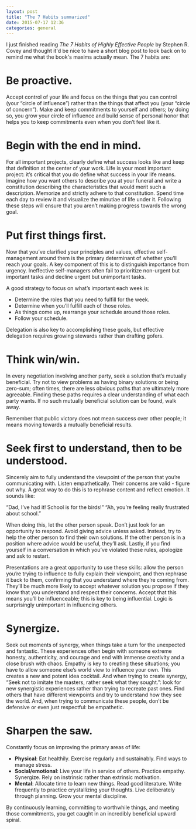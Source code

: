 ```yaml
---
layout: post
title: "The 7 Habits summarized"
date: 2015-07-17 12:36
categories: general
---
```

I just finished reading *The 7 Habits of Highly Effective People* by Stephen R. Covey and thought it'd be nice to have a short blog post to look back on to remind me what the book's maxims actually mean. The 7 habits are:

# Be proactive.

Accept control of your life and focus on the things that you can control (your “circle of influence”) rather than the things that affect you (your “circle of concern”). Make and keep commitments to yourself and others; by doing so, you grow your circle of influence and build sense of personal honor that helps you to keep commitments even when you don’t feel like it.

# Begin with the end in mind.

For all important projects, clearly define what success looks like and keep that definition at the center of your work. Life is your most important project: it’s critical that you do define what success in your life means. Imagine how you want others to describe you at your funeral and write a constitution describing the characteristics that would merit such a description. Memorize and strictly adhere to that constitution. Spend time each day to review it and visualize the minutiae of life under it. Following these steps will ensure that you aren’t making progress towards the wrong goal.

# Put first things first.

Now that you’ve clarified your principles and values, effective self-management around them is the primary determinant of whether you’ll reach your goals. A key component of this is to distinguish importance from urgency. Ineffective self-managers often fail to prioritize non-urgent but important tasks and decline urgent but unimportant tasks.

A good strategy to focus on what’s important each week is:

  - Determine the roles that you need to fulfill for the week.
  - Determine when you’ll fulfill each of those roles.
  - As things come up, rearrange your schedule around those roles.
  - Follow your schedule.

Delegation is also key to accomplishing these goals, but effective delegation requires growing stewards rather than drafting gofers.

# Think win/win.

In every negotiation involving another party, seek a solution that’s mutually beneficial. Try not to view problems as having binary solutions or being zero-sum; often times, there are less obvious paths that are ultimately more agreeable. Finding these paths requires a clear understanding of what each party wants. If no such mutually beneficial solution can be found, walk away. 

Remember that public victory does not mean success over other people; it means moving towards a mutually beneficial results.

# Seek first to understand, then to be understood.

Sincerely aim to fully understand the viewpoint of the person that you’re communicating with. Listen empathetically. Their concerns are valid - figure out why. A great way to do this is to rephrase content and reflect emotion. It sounds like: 

“Dad, I’ve had it! School is for the birds!” 
“Ah, you’re feeling really frustrated about school.” 

When doing this, let the other person speak. Don’t just look for an opportunity to respond. Avoid giving advice unless asked. Instead, try to help the other person to find their own solutions. If the other person is in a position where advice would be useful, they’ll ask. Lastly, if you find yourself in a conversation in which you’ve violated these rules, apologize and ask to restart.

Presentations are a great opportunity to use these skills: allow the person you’re trying to influence to fully explain their viewpoint, and then rephrase it back to them, confirming that you understand where they’re coming from. They’ll be much more likely to accept whatever solution you propose if they know that you understand and respect their concerns. Accept that this means you’ll be influenceable; this is key to being influential. Logic is surprisingly unimportant in influencing others.

# Synergize.

Seek out moments of synergy, when things take a turn for the unexpected and fantastic. These experiences often begin with someone extreme honesty, authenticity, and courage and end with immense creativity and a close brush with chaos. Empathy is key to creating these situations; you have to allow someone else’s world view to influence your own. This creates a new and potent idea cocktail. And when trying to create synergy, “Seek not to imitate the masters, rather seek what they sought.”: look for new synergistic experiences rather than trying to recreate past ones. Find others that have different viewpoints and try to understand how they see the world. And, when trying to communicate these people, don’t be defensive or even just respectful: be empathetic.

# Sharpen the saw.

Constantly focus on improving the primary areas of life:

  - **Physical**: Eat healthily. Exercise regularly and sustainably. Find ways to manage stress.
  - **Social/emotional**: Live your life in service of others. Practice empathy. Synergize. Rely on instrinsic rather than extrinsic motivation.
  - **Mental**: Allocate time to learn new things. Read good literature. Write frequently to practice crystallizing your thoughts. Live deliberately through planning. Grow your mental discipline. 

By continuously learning, committing to worthwhile things, and meeting those commitments, you get caught in an incredibly beneficial upward spiral.

